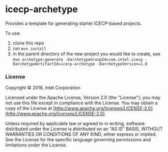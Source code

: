 icecp-archetype
==============

Provides a template for generating starter ICECP-based projects.

To use:

 1. clone this repo
 2. run `mvn install`
 3. in the parent directory of the new project you would like to create, use `mvn archetype:generate
        -DarchetypeGroupId=com.intel.icecp -DarchetypeArtifactId=icecp-archetype -DarchetypeVersion=1.0`


### License

Copyright &copy; 2016, Intel Corporation 

Licensed under the Apache License, Version 2.0 (the "License");
you may not use this file except in compliance with the License.
You may obtain a copy of the License at [http://www.apache.org/licenses/LICENSE-2.0](http://www.apache.org/licenses/LICENSE-2.0).

Unless required by applicable law or agreed to in writing, software
distributed under the License is distributed on an "AS IS" BASIS,
WITHOUT WARRANTIES OR CONDITIONS OF ANY KIND, either express or implied.
See the License for the specific language governing permissions and
limitations under the License.
